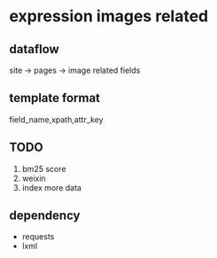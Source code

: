# expression images related

## dataflow
site -> pages -> image related fields

## template format
field_name,xpath,attr_key

## TODO
1. bm25 score
2. weixin
3. index more data

## dependency
* requests
* lxml
